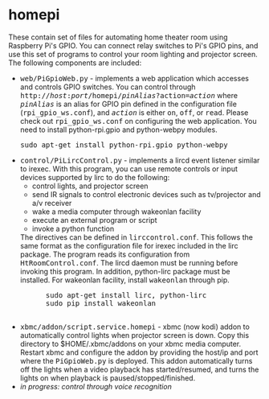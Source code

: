 homepi
======

These contain set of files for automating home theater room using Raspberry Pi's GPIO. 
You can connect relay switches to Pi's GPIO pins, and use this set of programs to 
control your room lighting and projector screen. The following components are included:
<ul>
  <li>
    <samp>web/PiGpioWeb.py</samp> - implements a web application which accesses and controls GPIO switches. 
    You can control through <samp>http://<i>host</i>:<i>port</i>/homepi/<i>pinAlias</i>?action=<i>action</i></samp> 
    where <samp><i>pinAlias</i></samp> is an alias for GPIO pin defined in the configuration file 
    (<samp>rpi_gpio_ws.conf</samp>), and <samp><i>action</i></samp> is either <samp>on</samp>, <samp>off</samp>, 
    or <samp>read</samp>. Please check out <samp>rpi_gpio_ws.conf</samp> on configuring the web application. 
    You need to install python-rpi.gpio and python-webpy modules.
    <pre>sudo apt-get install python-rpi.gpio python-webpy</pre>
  </li>
  <li>
    <samp>control/PiLircControl.py</samp> - implements a lircd event listener similar to irexec. With this program, you
    can use remote controls or input devices supported by lirc to do the following:
    <ul>
      <li>control lights, and projector screen</li>
      <li>send IR signals to control electronic devices such as tv/projector and a/v receiver</li>
      <li>wake a media computer through wakeonlan facility</li>
      <li>execute an external program or script</li>
      <li>invoke a python function</li>
    </ul>
    The directives can be defined in <samp>lirccontrol.conf</samp>. This follows the same format as the
    configuration file for irexec included in the lirc package. The program reads its configuration from 
    <samp>HtRoomControl.conf</samp>. The lircd daemon must be running before invoking this program. In addition, python-lirc
    package must be installed. For wakeonlan facility, install <samp>wakeonlan</samp> through pip.
    <pre>
      sudo apt-get install lirc, python-lirc
      sudo pip install wakeonlan
    </pre>
  </li>
  <li>
    <samp>xbmc/addon/script.service.homepi</samp> - xbmc (now kodi) addon to automatically control lights when projector
    screen is down. Copy this directory to $HOME/.xbmc/addons on your xbmc media computer. Restart xbmc and configure the
    addon by providing the host/ip and port where the <samp>PiGpioWeb.py</samp> is deployed. This addon automatically turns off
    the lights when a video playback has started/resumed, and turns the lights on when playback is paused/stopped/finished.
  </li>
  <li>
    <i>in progress: control through voice recognition<i>
  </li>
</ul>
